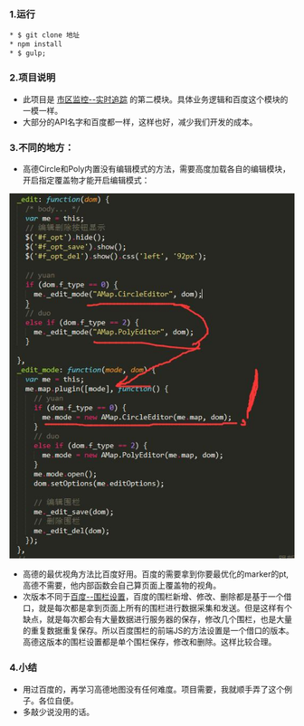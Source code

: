 

### 1.运行

```
* $ git clone 地址
* npm install 
* $ gulp;
```

### 2.项目说明

* 此项目是 [市区监控--实时追踪](https://github.com/zc3hd/demo_Gaode_shi_qu_moniter) 的第二模块。具体业务逻辑和百度这个模块的一模一样。
* 大部分的API名字和百度都一样，这样也好，减少我们开发的成本。

### 3.不同的地方：

* 高德Circle和Poly内置没有编辑模式的方法，需要高度加载各自的编辑模块，开启指定覆盖物才能开启编辑模式：

![](./webapp/readme_img/001.jpg)

* 高德的最优视角方法比百度好用。百度的需要拿到你要最优化的marker的pt,高德不需要，他内部函数会自己算页面上覆盖物的视角。
* 次版本不同于[百度--围栏设置](https://github.com/zc3hd/demo_Google_map_fence_set)，百度的围栏新增、修改、删除都是基于一个借口，就是每次都是拿到页面上所有的围栏进行数据采集和发送。但是这样有个缺点，就是每次都会有大量数据进行服务器的保存，修改几个围栏，也是大量的重复数据重复保存。所以百度围栏的前端JS的方法设置是一个借口的版本。高德这版本的围栏设置都是单个围栏保存，修改和删除。这样比较合理。

### 4.小结

* 用过百度的，再学习高德地图没有任何难度。项目需要，我就顺手弄了这个例子。各位自便。
* 多敲少说没用的话。





 
